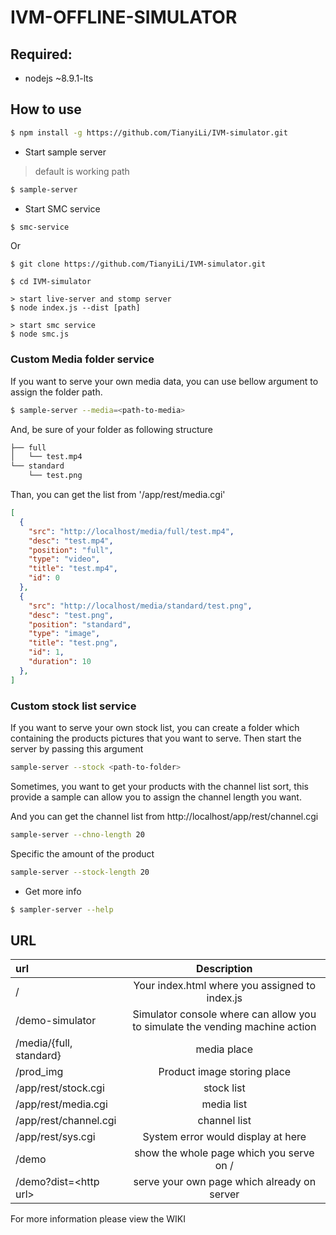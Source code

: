 # IVM-OFFLINE-SIMULATOR

## Required:

* nodejs ~8.9.1-lts

## How to use

```bash
$ npm install -g https://github.com/TianyiLi/IVM-simulator.git
```

* Start sample server

> default is working path

```bash
$ sample-server
```

* Start SMC service

```bash
$ smc-service
```

Or 

```
$ git clone https://github.com/TianyiLi/IVM-simulator.git

$ cd IVM-simulator

> start live-server and stomp server
$ node index.js --dist [path]

> start smc service
$ node smc.js
```

### Custom Media folder service

If you want to serve your own media data, you can use bellow argument to assign the folder path.

```bash
$ sample-server --media=<path-to-media>
```

And, be sure of your folder as following structure

```bash
├── full
│   └── test.mp4
└── standard
    └── test.png
```

Than, you can get the list from '/app/rest/media.cgi'

```json
[
  {
    "src": "http://localhost/media/full/test.mp4",
    "desc": "test.mp4",
    "position": "full",
    "type": "video",
    "title": "test.mp4",
    "id": 0
  },
  {
    "src": "http://localhost/media/standard/test.png",
    "desc": "test.png",
    "position": "standard",
    "type": "image",
    "title": "test.png",
    "id": 1,
    "duration": 10
  },
]
```

### Custom stock list service

If you want to serve your own stock list, you can create a folder which containing the products pictures that you want to serve. Then start the server by passing this argument

```bash
sample-server --stock <path-to-folder>
```

Sometimes, you want to get your products with the channel list sort, this provide a sample can allow you to assign the channel length you want.

And you can get the channel list from http://localhost/app/rest/channel.cgi

```bash
sample-server --chno-length 20
```

Specific the amount of the product

```bash
sample-server --stock-length 20
```

* Get more info

```bash
$ sampler-server --help
```

## URL

|url| Description|
|:---|:---:|
|/                |Your index.html where you assigned to index.js |
|/demo-simulator|Simulator console where can allow you to simulate the vending machine action|
|/media/{full, standard}|media place|
|/prod_img|Product image storing place|
|/app/rest/stock.cgi|stock list|
|/app/rest/media.cgi|media list|
|/app/rest/channel.cgi|channel list|
|/app/rest/sys.cgi|System error would display at here|
|/demo|show the whole page which you serve on /|
|/demo?dist=\<http url>|serve your own page which already on server|

For more information please view the WIKI
